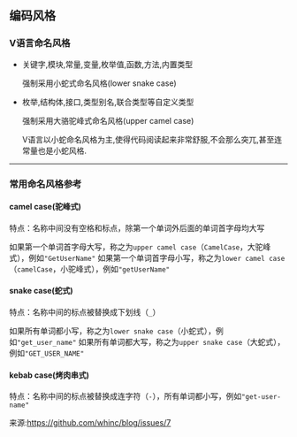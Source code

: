 ## 编码风格

### V语言命名风格

- 关键字,模块,常量,变量,枚举值,函数,方法,内置类型

  强制采用小蛇式命名风格(lower snake case)

- 枚举,结构体,接口,类型别名,联合类型等自定义类型

  强制采用大骆驼峰式命名风格(upper camel case)

  V语言以小蛇命名风格为主,使得代码阅读起来非常舒服,不会那么突兀,甚至连常量也是小蛇风格.

---

### 常用命名风格参考

#### camel case(驼峰式)

特点：名称中间没有空格和标点，除第一个单词外后面的单词首字母均大写

如果第一个单词首字母大写，称之为`upper camel case`（`CamelCase`，大驼峰式），例如`"GetUserName"`
如果第一个单词首字母小写，称之为`lower camel case`（`camelCase`，小驼峰式），例如`"getUserName"`

#### snake case(蛇式)

特点：名称中间的标点被替换成下划线（`_`）

如果所有单词都小写，称之为`lower snake case`（小蛇式），例如`"get_user_name"`
如果所有单词都大写，称之为`upper snake case`（大蛇式），例如`"GET_USER_NAME"`

#### kebab case(烤肉串式)

特点：名称中间的标点被替换成连字符（`-`），所有单词都小写，例如`"get-user-name"`

来源:https://github.com/whinc/blog/issues/7

